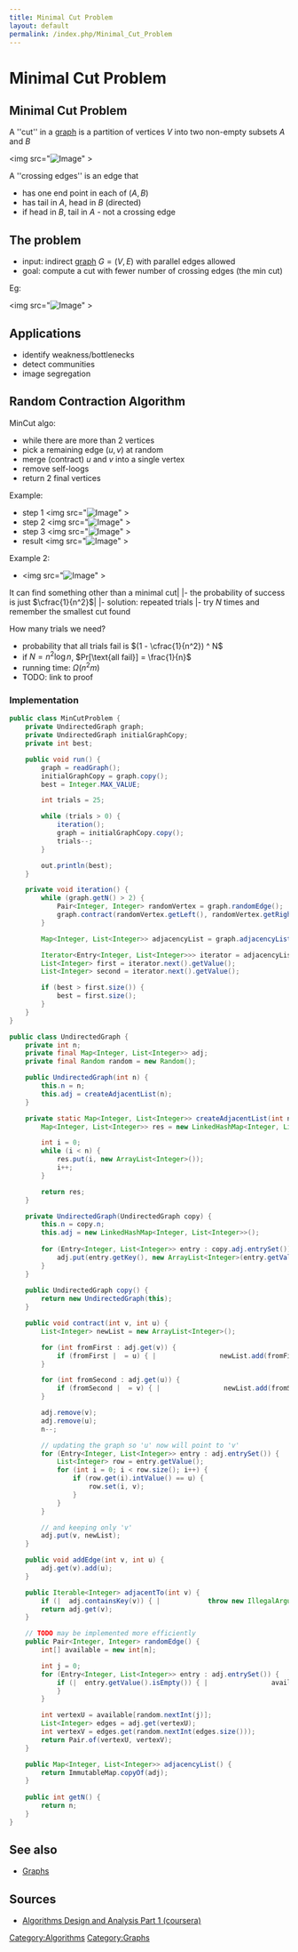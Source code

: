 ```yaml
---
title: Minimal Cut Problem
layout: default
permalink: /index.php/Minimal_Cut_Problem
---
```


# Minimal Cut Problem

## Minimal Cut Problem
A ''cut'' in a [graph](Graphs) is a partition of vertices $V$ into two non-empty subsets $A$ and $B$

<img src="<img src="https://raw.githubusercontent.com/alexeygrigorev/wiki-figures/master/legacy/31fvn7e3gpg82523n3cguh1sua.png" alt="Image">" \>

A ''crossing edges'' is an edge that
- has one end point in each of $(A, B)$
- has tail in $A$, head in $B$ (directed)
- if head in $B$, tail in $A$ - not a crossing edge

## The problem
- input: indirect [graph](Graphs) $G = (V, E)$ with parallel edges allowed
- goal: compute a cut with fewer number of crossing edges (the min cut)

Eg:

<img src="<img src="https://raw.githubusercontent.com/alexeygrigorev/wiki-figures/master/legacy/44dvh9gbo78ljnt0tmds5rv618.png" alt="Image">" \>

## Applications
- identify weakness/bottlenecks
- detect communities
- image segregation

## Random Contraction Algorithm

MinCut algo:
- while there are more than 2 vertices
- pick a remaining edge $(u, v)$ at random
- merge (contract) $u$ and $v$ into a single vertex
- remove self-loogs
- return 2 final vertices


Example:
- step 1 <img src="<img src="https://raw.githubusercontent.com/alexeygrigorev/wiki-figures/master/legacy/3lf26679cst0jm7hsug5h1hef2.png" alt="Image">" \>
- step 2 <img src="<img src="https://raw.githubusercontent.com/alexeygrigorev/wiki-figures/master/legacy/3rdg1jgvkna7mtb0gnu00vbkdg.png" alt="Image">" \>
- step 3 <img src="<img src="https://raw.githubusercontent.com/alexeygrigorev/wiki-figures/master/legacy/7j8r5op0949ctu5jmq03c1uf0m.png" alt="Image">" \>
- result <img src="<img src="https://raw.githubusercontent.com/alexeygrigorev/wiki-figures/master/legacy/5eoumts8f24v0ifjebqgjsumjr.png" alt="Image">" \>

Example 2:
- <img src="<img src="https://raw.githubusercontent.com/alexeygrigorev/wiki-figures/master/legacy/15f4s9iuk97l9qvnt171bqc904.png" alt="Image">" \>

It can find something other than a minimal cut|   |- the probability of success is just $\cfrac{1}{n^2}$|  |- solution: repeated trials |- try $N$ times and remember the smallest cut found


How many trials we need?
- probability that all trials fail is $(1 - \cfrac{1}{n^2}) ^ N$
- if $N = n^2 \log n$, $Pr[\text{all fail}] = \frac{1}{n}$
- running time: $\Omega(n^2 m)$
- TODO: link to proof


### Implementation
```java
public class MinCutProblem {
    private UndirectedGraph graph;
    private UndirectedGraph initialGraphCopy;
    private int best;

    public void run() {
        graph = readGraph();
        initialGraphCopy = graph.copy();
        best = Integer.MAX_VALUE;

        int trials = 25;

        while (trials > 0) {
            iteration();
            graph = initialGraphCopy.copy();
            trials--;
        }

        out.println(best);
    }

    private void iteration() {
        while (graph.getN() > 2) {
            Pair<Integer, Integer> randomVertex = graph.randomEdge();
            graph.contract(randomVertex.getLeft(), randomVertex.getRight());
        }

        Map<Integer, List<Integer>> adjacencyList = graph.adjacencyList();

        Iterator<Entry<Integer, List<Integer>>> iterator = adjacencyList.entrySet().iterator();
        List<Integer> first = iterator.next().getValue();
        List<Integer> second = iterator.next().getValue();

        if (best > first.size()) {
            best = first.size();
        }
    }
}
```

```java
public class UndirectedGraph {
    private int n;
    private final Map<Integer, List<Integer>> adj;
    private final Random random = new Random();

    public UndirectedGraph(int n) {
        this.n = n;
        this.adj = createAdjacentList(n);
    }

    private static Map<Integer, List<Integer>> createAdjacentList(int n) {
        Map<Integer, List<Integer>> res = new LinkedHashMap<Integer, List<Integer>>();

        int i = 0;
        while (i < n) {
            res.put(i, new ArrayList<Integer>());
            i++;
        }

        return res;
    }

    private UndirectedGraph(UndirectedGraph copy) {
        this.n = copy.n;
        this.adj = new LinkedHashMap<Integer, List<Integer>>();
        
        for (Entry<Integer, List<Integer>> entry : copy.adj.entrySet()) {
            adj.put(entry.getKey(), new ArrayList<Integer>(entry.getValue()));
        }
    }
    
    public UndirectedGraph copy() {
        return new UndirectedGraph(this);
    }

    public void contract(int v, int u) {
        List<Integer> newList = new ArrayList<Integer>();

        for (int fromFirst : adj.get(v)) {
            if (fromFirst |  = u) { |                newList.add(fromFirst); |            }
        }

        for (int fromSecond : adj.get(u)) {
            if (fromSecond |  = v) { |                newList.add(fromSecond); |            }
        }

        adj.remove(v);
        adj.remove(u);
        n--;

        // updating the graph so 'u' now will point to 'v'
        for (Entry<Integer, List<Integer>> entry : adj.entrySet()) {
            List<Integer> row = entry.getValue();
            for (int i = 0; i < row.size(); i++) {
                if (row.get(i).intValue() == u) {
                    row.set(i, v);
                }
            }
        }

        // and keeping only 'v'
        adj.put(v, newList);
    }

    public void addEdge(int v, int u) {
        adj.get(v).add(u);
    }

    public Iterable<Integer> adjacentTo(int v) {
        if (|  adj.containsKey(v)) { |            throw new IllegalArgumentException(v + " is already removed"); |        }
        return adj.get(v);
    }

    // TODO may be implemented more efficiently
    public Pair<Integer, Integer> randomEdge() {
        int[] available = new int[n];

        int j = 0;
        for (Entry<Integer, List<Integer>> entry : adj.entrySet()) {
            if (|  entry.getValue().isEmpty()) { |                available[j] = entry.getKey(); |                j++;
            }
        }

        int vertexU = available[random.nextInt(j)];
        List<Integer> edges = adj.get(vertexU);
        int vertexV = edges.get(random.nextInt(edges.size()));
        return Pair.of(vertexU, vertexV);
    }

    public Map<Integer, List<Integer>> adjacencyList() {
        return ImmutableMap.copyOf(adj);
    }
    
    public int getN() {
        return n;
    }
}
```

## See also
- [Graphs](Graphs)

## Sources
- [Algorithms Design and Analysis Part 1 (coursera)](Algorithms_Design_and_Analysis_Part_1_(coursera))

[Category:Algorithms](Category_Algorithms)
[Category:Graphs](Category_Graphs)